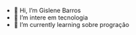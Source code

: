 - 👋 Hi, I’m  Gislene Barros
- 👀 I’m intere em tecnologia
- 🌱 I’m currently learning  sobre progração

<!---
GisleneB/GisleneB is a ✨ special ✨ repository because its `README.md` (this file) appears on your GitHub profile.
You can click the Preview link to take a look at your changes.
--->
